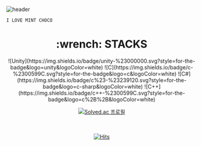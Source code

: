![header](https://capsule-render.vercel.app/api?type=waving&color=gradient&height=300&section=header&text=emin137&fontSize=100)


	I LOVE MINT CHOCO
   <div align=center><h1>:wrench: STACKS</h1></div>
  <div align=center>
![Unity](https://img.shields.io/badge/unity-%23000000.svg?style=for-the-badge&logo=unity&logoColor=white)
![C](https://img.shields.io/badge/c-%2300599C.svg?style=for-the-badge&logo=c&logoColor=white)
![C#](https://img.shields.io/badge/c%23-%23239120.svg?style=for-the-badge&logo=c-sharp&logoColor=white)
![C++](https://img.shields.io/badge/c++-%2300599C.svg?style=for-the-badge&logo=c%2B%2B&logoColor=white)

[![Solved.ac
  프로필](http://mazassumnida.wtf/api/v2/generate_badge?boj=em1n137)](https://solved.ac/em1n137)

<br><br>
[![Hits](https://hits.seeyoufarm.com/api/count/incr/badge.svg?url=https%3A%2F%2Fgithub.com%2F%2508emin137&count_bg=%23000000&title_bg=%231FD825&icon=github.svg&icon_color=%23000000&title=hits&edge_flat=false)](https://hits.seeyoufarm.com)
